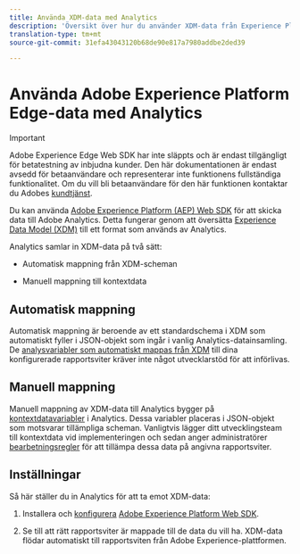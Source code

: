 ```yaml
---
title: Använda XDM-data med Analytics
description: 'Översikt över hur du använder XDM-data från Experience Platform i Adobe Analytics '
translation-type: tm+mt
source-git-commit: 31efa43043120b68de90e817a7980addbe2ded39

---
```





# Använda Adobe Experience Platform Edge-data med Analytics

>[!IMPORTANT]
>
>Adobe Experience Edge Web SDK har inte släppts och är endast tillgängligt för betatestning av inbjudna kunder. Den här dokumentationen är endast avsedd för betaanvändare och representerar inte funktionens fullständiga funktionalitet. Om du vill bli betaanvändare för den här funktionen kontaktar du Adobes [kundtjänst](https://helpx.adobe.com/se/contact/enterprise-support.ec.html).


Du kan använda [Adobe Experience Platform (AEP) Web SDK](https://docs.adobe.com/content/help/en/launch/using/extensions-ref/adobe-extension/aep-extension/overview.html) för att skicka data till Adobe Analytics. Detta fungerar genom att översätta [Experience Data Model (XDM)](https://docs.adobe.com/content/help/en/experience-platform/xdm/home.html) till ett format som används av Analytics.

Analytics samlar in XDM-data på två sätt:

* Automatisk mappning från XDM-scheman

* Manuell mappning till kontextdata

## Automatisk mappning

Automatisk mappning är beroende av ett standardschema [](https://docs.adobe.com/content/help/en/experience-platform/xdm/schema/composition.html) i XDM som automatiskt fyller i JSON-objekt som ingår i vanlig Analytics-datainsamling. De [analysvariabler som automatiskt mappas från XDM](https://git.corp.adobe.com/analytics-data-collection/anedge/blob/master/XDM_Translator.md) till dina konfigurerade rapportsviter kräver inte något utvecklarstöd för att införlivas.

## Manuell mappning

Manuell mappning av XDM-data till Analytics bygger på [kontextdatavariabler](https://docs.adobe.com/content/help/en/analytics/implementation/vars/page-vars/contextdata.html) i Analytics. Dessa variabler placeras i JSON-objekt som motsvarar tillämpliga scheman. Vanligtvis lägger ditt utvecklingsteam till kontextdata vid implementeringen och sedan anger administratörer [bearbetningsregler](https://docs.adobe.com/content/help/en/analytics/admin/admin-tools/processing-rules/processing-rules-configuration/t-processing-rules.html) för att tillämpa dessa data på angivna rapportsviter.


## Inställningar

Så här ställer du in Analytics för att ta emot XDM-data:

1. Installera och [konfigurera](https://docs.adobe.com/content/help/en/experience-platform/edge/fundamentals/configuring-the-sdk.html) [Adobe Experience Platform Web SDK](https://docs.adobe.com/content/help/en/experience-platform/edge/fundamentals/installing-the-sdk.html).

2. Se till att rätt rapportsviter är mappade till de data du vill ha. XDM-data flödar automatiskt till rapportsviten från Adobe Experience-plattformen.

